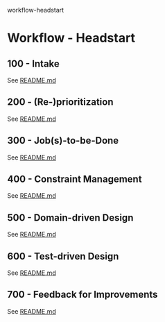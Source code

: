 workflow-headstart
# Workflow - Headstart

## 100 - Intake

See [README.md](./100/README.md)

## 200 - (Re-)prioritization

See [README.md](./200/README.md)

## 300 - Job(s)-to-be-Done

See [README.md](./300/README.md)

## 400 - Constraint Management

See [README.md](./400/README.md)

## 500 - Domain-driven Design

See [README.md](./500/README.md)

## 600 - Test-driven Design

See [README.md](./600/README.md)

## 700 - Feedback for Improvements

See [README.md](./700/README.md)
